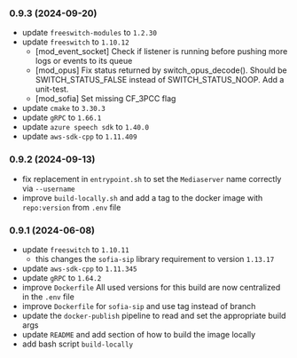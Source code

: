 ### 0.9.3 (2024-09-20)
- update `freeswitch-modules` to `1.2.30`
- update `freeswitch` to `1.10.12`
  - [mod_event_socket] Check if listener is running before pushing more logs or events to its queue
  - [mod_opus] Fix status returned by switch_opus_decode(). Should be SWITCH_STATUS_FALSE instead of SWITCH_STATUS_NOOP. Add a unit-test.
  - [mod_sofia] Set missing CF_3PCC flag
- update `cmake` to `3.30.3`
- update `gRPC` to `1.66.1`
- update `azure speech sdk` to `1.40.0`
- update `aws-sdk-cpp` to `1.11.409`

### 0.9.2 (2024-09-13)
- fix replacement in `entrypoint.sh` to set the `Mediaserver` name correctly via `--username`
- improve `build-locally.sh` and add a tag to the docker image with `repo:version` from `.env` file

### 0.9.1 (2024-06-08)
- update `freeswitch` to `1.10.11`
  - this changes the `sofia-sip` library requirement to version `1.13.17`
- update `aws-sdk-cpp` to `1.11.345`
- update `gRPC` to `1.64.2`
- improve `Dockerfile`
  All used versions for this build are now centralized in the `.env` file
- improve `Dockerfile` for `sofia-sip` and use tag instead of branch
- update the `docker-publish` pipeline to read and set the appropriate build args
- update `README` and add section of how to build the image locally
- add bash script `build-locally`